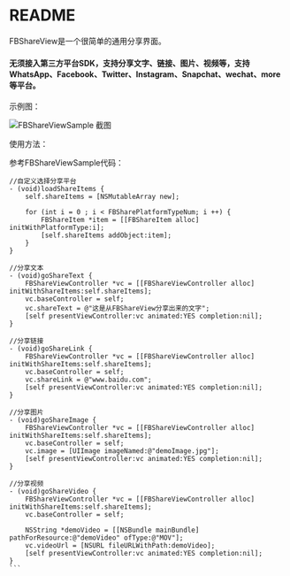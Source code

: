# README

FBShareView是一个很简单的通用分享界面。

#### 无须接入第三方平台SDK，支持分享文字、链接、图片、视频等，支持WhatsApp、Facebook、Twitter、Instagram、Snapchat、wechat、more等平台。

示例图：

![FBShareViewSample 截图](http://upload-images.jianshu.io/upload_images/1136939-f27d0fcd7a74b2ae.PNG?imageMogr2/auto-orient/strip%7CimageView2/2/w/640/h/480)


使用方法：

参考FBShareViewSample代码：

```` objective_c
//自定义选择分享平台
- (void)loadShareItems {
    self.shareItems = [NSMutableArray new];
    
    for (int i = 0 ; i < FBSharePlatformTypeNum; i ++) {
        FBShareItem *item = [[FBShareItem alloc] initWithPlatformType:i];
        [self.shareItems addObject:item];
    }
}

//分享文本
- (void)goShareText {
    FBShareViewController *vc = [[FBShareViewController alloc] initWithShareItems:self.shareItems];
    vc.baseController = self;
    vc.shareText = @"这是从FBShareView分享出来的文字";
    [self presentViewController:vc animated:YES completion:nil];
}

//分享链接
- (void)goShareLink {
    FBShareViewController *vc = [[FBShareViewController alloc] initWithShareItems:self.shareItems];
    vc.baseController = self;
    vc.shareLink = @"www.baidu.com";
    [self presentViewController:vc animated:YES completion:nil];
}

//分享图片
- (void)goShareImage {
    FBShareViewController *vc = [[FBShareViewController alloc] initWithShareItems:self.shareItems];
    vc.baseController = self;
    vc.image = [UIImage imageNamed:@"demoImage.jpg"];
    [self presentViewController:vc animated:YES completion:nil];
}

//分享视频
- (void)goShareVideo {
    FBShareViewController *vc = [[FBShareViewController alloc] initWithShareItems:self.shareItems];
    vc.baseController = self;
    
    NSString *demoVideo = [[NSBundle mainBundle] pathForResource:@"demoVideo" ofType:@"MOV"];
    vc.videoUrl = [NSURL fileURLWithPath:demoVideo];
    [self presentViewController:vc animated:YES completion:nil];
}
```


